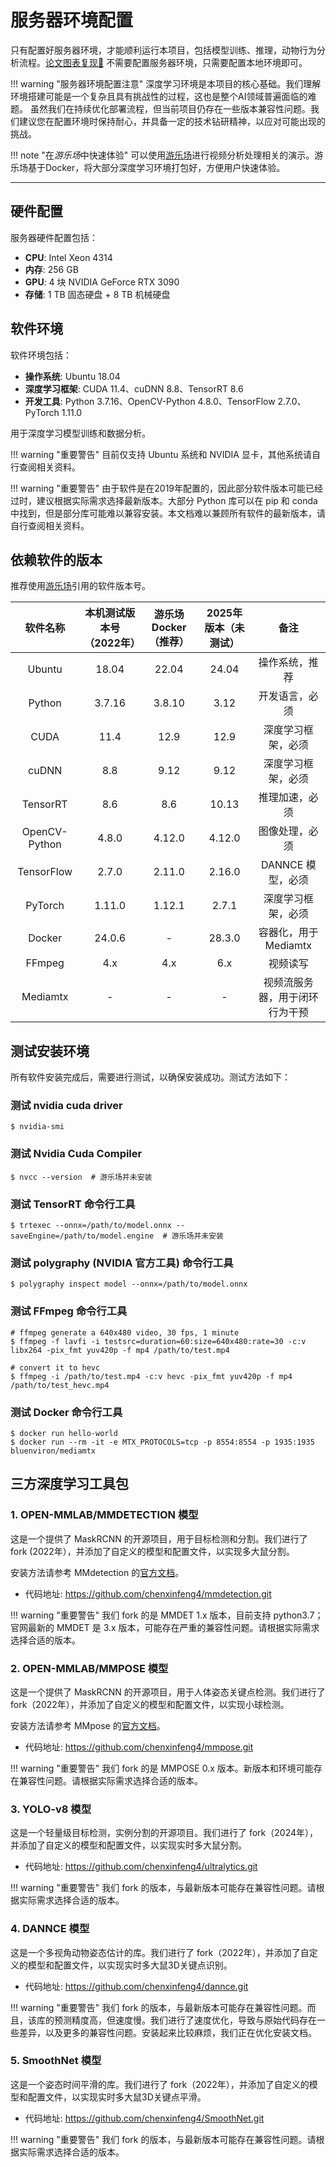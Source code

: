# 服务器环境配置

只有配置好服务器环境，才能顺利运行本项目，包括模型训练、推理，动物行为分析流程。[论文图表复现🔗](../../figure_reproduce) 不需要配置服务器环境，只需要配置本地环境即可。

!!! warning "服务器环境配置注意"
    深度学习环境是本项目的核心基础。我们理解环境搭建可能是一个复杂且具有挑战性的过程，这也是整个AI领域普遍面临的难题。
    虽然我们在持续优化部署流程，但当前项目仍存在一些版本兼容性问题。我们建议您在配置环境时保持耐心，并具备一定的技术钻研精神，以应对可能出现的挑战。

!!! note "在*游乐场*中快速体验"
    可以使用[游乐场](../../安装示例流程代码/pipeline_playground_installation)进行视频分析处理相关的演示。游乐场基于Docker，将大部分深度学习环境打包好，方便用户快速体验。

---

## 硬件配置

服务器硬件配置包括：

- **CPU**: Intel Xeon 4314
- **内存**: 256 GB
- **GPU**: 4 块 NVIDIA GeForce RTX 3090
- **存储**: 1 TB 固态硬盘 + 8 TB 机械硬盘

## 软件环境

软件环境包括：

- **操作系统**: Ubuntu 18.04
- **深度学习框架**: CUDA 11.4、cuDNN 8.8、TensorRT 8.6
- **开发工具**: Python 3.7.16、OpenCV-Python 4.8.0、TensorFlow 2.7.0、PyTorch 1.11.0

用于深度学习模型训练和数据分析。

!!! warning "重要警告"
    目前仅支持 Ubuntu 系统和 NVIDIA 显卡，其他系统请自行查阅相关资料。

!!! warning "重要警告"
    由于软件是在2019年配置的，因此部分软件版本可能已经过时，建议根据实际需求选择最新版本。大部分 Python 库可以在 pip 和 conda 中找到，但是部分库可能难以兼容安装。本文档难以兼顾所有软件的最新版本，请自行查阅相关资料。

## 依赖软件的版本
推荐使用[游乐场](../../安装示例流程代码/pipeline_playground_installation)引用的软件版本号。

| 软件名称 | 本机测试版本号（2022年） | 游乐场 Docker（推荐）| 2025年版本（未测试） | 备注 |
| :----: | :----: | :----: | :----: | :----: |
| Ubuntu | 18.04 | 22.04 | 24.04 | 操作系统，推荐 |
| Python | 3.7.16 | 3.8.10 | 3.12 | 开发语言，必须 |
| CUDA | 11.4 | 12.9 | 12.9 | 深度学习框架，必须 |
| cuDNN | 8.8 | 9.12 | 9.12 | 深度学习框架，必须 |
| TensorRT | 8.6 | 8.6 | 10.13 | 推理加速，必须 |
| OpenCV-Python | 4.8.0 | 4.12.0 | 4.12.0 | 图像处理，必须 |
| TensorFlow | 2.7.0 | 2.11.0 | 2.16.0 | DANNCE 模型，必须 |
| PyTorch | 1.11.0 | 1.12.1 | 2.7.1 | 深度学习框架，必须 |
| Docker | 24.0.6 | - | 28.3.0 | 容器化，用于 Mediamtx |
| FFmpeg | 4.x | 4.x | 6.x | 视频读写 |
| Mediamtx | - | - | - | 视频流服务器，用于闭环行为干预 |

## 测试安装环境

所有软件安装完成后，需要进行测试，以确保安装成功。测试方法如下：

### 测试 nvidia cuda driver

```shell
$ nvidia-smi
```

### 测试 Nvidia Cuda Compiler

```shell
$ nvcc --version  # 游乐场并未安装 
```

### 测试 TensorRT 命令行工具

```shell
$ trtexec --onnx=/path/to/model.onnx --saveEngine=/path/to/model.engine  # 游乐场并未安装 
```

### 测试 polygraphy (NVIDIA 官方工具) 命令行工具

```shell
$ polygraphy inspect model --onnx=/path/to/model.onnx
```

### 测试 FFmpeg 命令行工具

```shell
# ffmpeg generate a 640x480 video, 30 fps, 1 minute
$ ffmpeg -f lavfi -i testsrc=duration=60:size=640x480:rate=30 -c:v libx264 -pix_fmt yuv420p -f mp4 /path/to/test.mp4

# convert it to hevc
$ ffmpeg -i /path/to/test.mp4 -c:v hevc -pix_fmt yuv420p -f mp4 /path/to/test_hevc.mp4
```

### 测试 Docker 命令行工具

```shell
$ docker run hello-world
$ docker run --rm -it -e MTX_PROTOCOLS=tcp -p 8554:8554 -p 1935:1935 bluenviron/mediamtx
```

## 三方深度学习工具包

### 1. OPEN-MMLAB/MMDETECTION 模型

这是一个提供了 MaskRCNN 的开源项目，用于目标检测和分割。我们进行了 fork (2022年），并添加了自定义的模型和配置文件，以实现多大鼠分割。

安装方法请参考 MMdetection 的[官方文档](https://mmdetection.readthedocs.io/en/latest/get_started.html)。

- 代码地址: https://github.com/chenxinfeng4/mmdetection.git

!!! warning "重要警告"
    我们 fork 的是 MMDET 1.x 版本，目前支持 python3.7；官网最新的 MMDET 是 3.x 版本，可能存在严重的兼容性问题。请根据实际需求选择合适的版本。

### 2. OPEN-MMLAB/MMPOSE 模型

这是一个提供了 MaskRCNN 的开源项目，用于人体姿态关键点检测。我们进行了 fork（2022年），并添加了自定义的模型和配置文件，以实现小球检测。

安装方法请参考 MMpose 的[官方文档](https://mmpose.readthedocs.io/en/latest/installation.html)。

- 代码地址: https://github.com/chenxinfeng4/mmpose.git

!!! warning "重要警告"
    我们 fork 的是 MMPOSE 0.x 版本。新版本和环境可能存在兼容性问题。请根据实际需求选择合适的版本。

### 3. YOLO-v8 模型

这是一个轻量级目标检测，实例分割的开源项目。我们进行了 fork（2024年），并添加了自定义的模型和配置文件，以实现实时多大鼠分割。

- 代码地址: https://github.com/chenxinfeng4/ultralytics.git

!!! warning "重要警告"
    我们 fork 的版本，与最新版本可能存在兼容性问题。请根据实际需求选择合适的版本。

### 4. DANNCE 模型

这是一个多视角动物姿态估计的库。我们进行了 fork（2022年），并添加了自定义的模型和配置文件，以实现实时多大鼠3D关键点识别。

- 代码地址: https://github.com/chenxinfeng4/dannce.git

!!! warning "重要警告"
    我们 fork 的版本，与最新版本可能存在兼容性问题。而且，该库的预测精度高，但速度慢。我们进行了速度优化，导致与原始代码存在一些差异，以及更多的兼容性问题。安装起来比较麻烦，我们正在优化安装文档。

### 5. SmoothNet 模型

这是一个姿态时间平滑的库。我们进行了 fork（2022年），并添加了自定义的模型和配置文件，以实现实时多大鼠3D关键点平滑。

- 代码地址: https://github.com/chenxinfeng4/SmoothNet.git

!!! warning "重要警告"
    我们 fork 的版本，与最新版本可能存在兼容性问题。请根据实际需求选择合适的版本。
